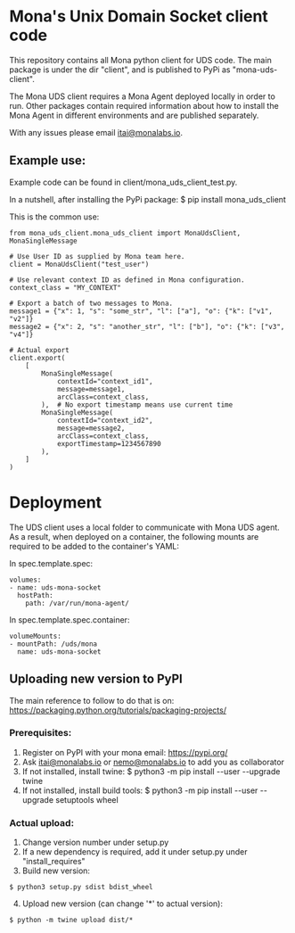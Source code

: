 # Mona's Unix Domain Socket client code

This repository contains all Mona python client for UDS code. The main package
is under the dir "client", and is published to PyPi as "mona-uds-client".

The Mona UDS client requires a Mona Agent deployed locally in order to run. Other
packages contain required information about how to install the Mona Agent in 
different environments and are published separately.

With any issues please email itai@monalabs.io.

## Example use:

Example code can be found in client/mona_uds_client_test.py.

In a nutshell, after installing the PyPi package:
$ pip install mona_uds_client

This is the common use:

```
from mona_uds_client.mona_uds_client import MonaUdsClient, MonaSingleMessage

# Use User ID as supplied by Mona team here.
client = MonaUdsClient("test_user")

# Use relevant context ID as defined in Mona configuration.
context_class = "MY_CONTEXT"

# Export a batch of two messages to Mona.
message1 = {"x": 1, "s": "some_str", "l": ["a"], "o": {"k": ["v1", "v2"]}
message2 = {"x": 2, "s": "another_str", "l": ["b"], "o": {"k": ["v3", "v4"]}

# Actual export
client.export(
    [
        MonaSingleMessage(
            contextId="context_id1",
            message=message1,
            arcClass=context_class,
        ),  # No export timestamp means use current time
        MonaSingleMessage(
            contextId="context_id2",
            message=message2,
            arcClass=context_class,
            exportTimestamp=1234567890
        ),
    ]
)
```

# Deployment
The UDS client uses a local folder to communicate with Mona UDS agent. 
As a result, when deployed on a container, the following mounts are required to be added to the container's YAML:

In spec.template.spec:
```
volumes:
- name: uds-mona-socket
  hostPath:
    path: /var/run/mona-agent/
```
In spec.template.spec.container:
```
volumeMounts:
- mountPath: /uds/mona
  name: uds-mona-socket
```

## Uploading new version to PyPI
The main reference to follow to do that is on:
https://packaging.python.org/tutorials/packaging-projects/

### Prerequisites:
1. Register on PyPI with your mona email: https://pypi.org/
2. Ask itai@monalabs.io or nemo@monalabs.io to add you as collaborator
3. If not installed, install twine: $ python3 -m pip install --user --upgrade twine
4. If not installed, install build tools: $ python3 -m pip install --user --upgrade setuptools wheel

### Actual upload:
1. Change version number under setup.py
2. If a new dependency is required, add it under setup.py under "install_requires"
3. Build new version: 
```
$ python3 setup.py sdist bdist_wheel
```
4. Upload new version (can change '*' to actual version):
```
$ python -m twine upload dist/*
```

